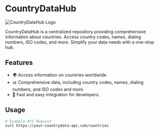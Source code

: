 # CountryDataHub

![CountryDataHub Logo](link_to_your_logo.png)

CountryDataHub is a centralized repository providing comprehensive information about countries. Access country codes, names, dialing numbers, ISO codes, and more. Simplify your data needs with a one-stop hub.

## Features

- 🌍 Access information on countries worldwide.
- 📊 Comprehensive data, including country codes, names, dialing numbers, and ISO codes and more.
- 🚀 Fast and easy integration for developers.

## Usage

```bash
# Example API Request
curl https://your-countrydata-api.com/countries

